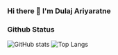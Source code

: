### Hi there 👋 I'm Dulaj Ariyaratne


### Github Status
![GitHub stats](https://github-readme-stats.vercel.app/api?username=Dulajdeshan&show_icons=true) ![Top Langs](https://github-readme-stats.vercel.app/api/top-langs/?username=Dulajdeshan)
